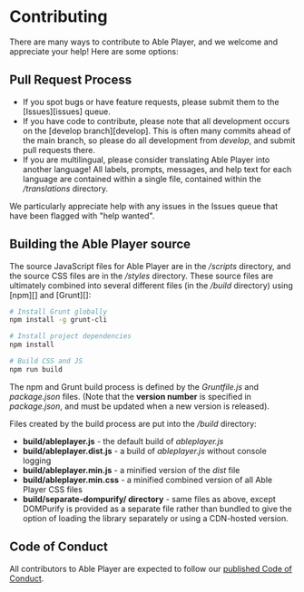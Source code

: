 # Contributing

There are many ways to contribute to Able Player, and we welcome and appreciate your help! Here are some options:

## Pull Request Process

- If you spot bugs or have feature requests, please submit them to the [Issues][issues] queue.
- If you have code to contribute, please note that all development occurs on the [develop branch][develop]. This is often many commits ahead of the main branch, so please do all development from *develop*, and submit pull requests there.
- If you are multilingual, please consider translating Able Player into another language! All labels, prompts, messages, and help text for each language are contained within a single file, contained within the */translations* directory.

We particularly appreciate help with any issues in the Issues queue that have been flagged with "help wanted".

## Building the Able Player source

The source JavaScript files for Able Player are in the */scripts* directory, and the source CSS files are in the */styles* directory. These source files are ultimately combined into several different files (in the */build* directory) using [npm][] and [Grunt][]:

```sh
# Install Grunt globally 
npm install -g grunt-cli

# Install project dependencies
npm install

# Build CSS and JS
npm run build
```

The npm and Grunt build process is defined by the *Gruntfile.js* and *package.json* files. (Note that the **version number** is specified in *package.json*, and must be updated when a new version is released).

Files created by the build process are put into the */build* directory:

- **build/ableplayer.js** -
  the default build of *ableplayer.js*
- **build/ableplayer.dist.js** -
  a build of *ableplayer.js* without console logging
- **build/ableplayer.min.js** -
  a minified version of the *dist* file
- **build/ableplayer.min.css** -
  a minified combined version of all Able Player CSS files
- **build/separate-dompurify/ directory** -
   same files as above, except DOMPurify is provided as a separate file rather than bundled to give the option of loading the library separately or using a CDN-hosted version.

## Code of Conduct

All contributors to Able Player are expected to follow our [published Code of Conduct](https://github.com/ableplayer/ableplayer/blob/main/code-of-conduct.md). 